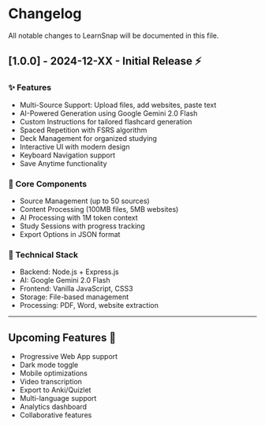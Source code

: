 # Changelog

All notable changes to LearnSnap will be documented in this file.

## [1.0.0] - 2024-12-XX - Initial Release ⚡

### ✨ Features
- Multi-Source Support: Upload files, add websites, paste text
- AI-Powered Generation using Google Gemini 2.0 Flash
- Custom Instructions for tailored flashcard generation
- Spaced Repetition with FSRS algorithm
- Deck Management for organized studying
- Interactive UI with modern design
- Keyboard Navigation support
- Save Anytime functionality

### 🎯 Core Components
- Source Management (up to 50 sources)
- Content Processing (100MB files, 5MB websites)
- AI Processing with 1M token context
- Study Sessions with progress tracking
- Export Options in JSON format

### 🔧 Technical Stack
- Backend: Node.js + Express.js
- AI: Google Gemini 2.0 Flash
- Frontend: Vanilla JavaScript, CSS3
- Storage: File-based management
- Processing: PDF, Word, website extraction

---

## Upcoming Features 🚀

- Progressive Web App support
- Dark mode toggle
- Mobile optimizations
- Video transcription
- Export to Anki/Quizlet
- Multi-language support
- Analytics dashboard
- Collaborative features 